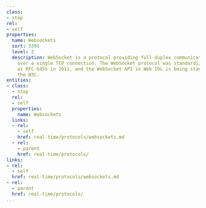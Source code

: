 ```yaml
---
class:
- stop
rel:
- self
properties:
  name: Websockets
  sort: 3391
  level: 2
  description: WebSocket is a protocol providing full-duplex communication channels
    over a single TCP connection. The WebSocket protocol was standardized by the IETF
    as RFC 6455 in 2011, and the WebSocket API in Web IDL is being standardized by
    the W3C.
entities:
- class:
  - stop
  rel:
  - self
  properties:
    name: Websockets
  links:
  - rel:
    - self
    href: real-time/protocols/websockets.md
  - rel:
    - parent
    href: real-time/protocols/
links:
- rel:
  - self
  href: real-time/protocols/websockets.md
- rel:
  - parent
  href: real-time/protocols/
...
```

